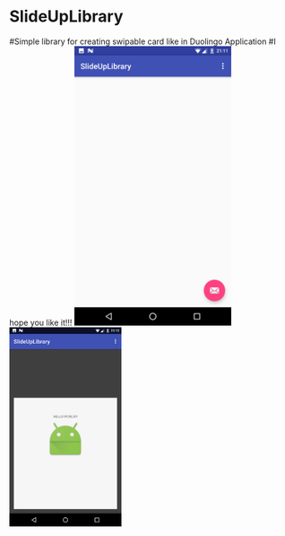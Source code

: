 # SlideUpLibrary
#Simple library for creating swipable card like in Duolingo Application
#I hope you like it!!!
<img src="https://github.com/fursailya/SlideUpLibrary/blob/master/device-2017-02-15-201153.png" width="280px"/>
<img src="https://github.com/fursailya/SlideUpLibrary/blob/master/device-2017-02-15-201209.png" width="200px"/>


